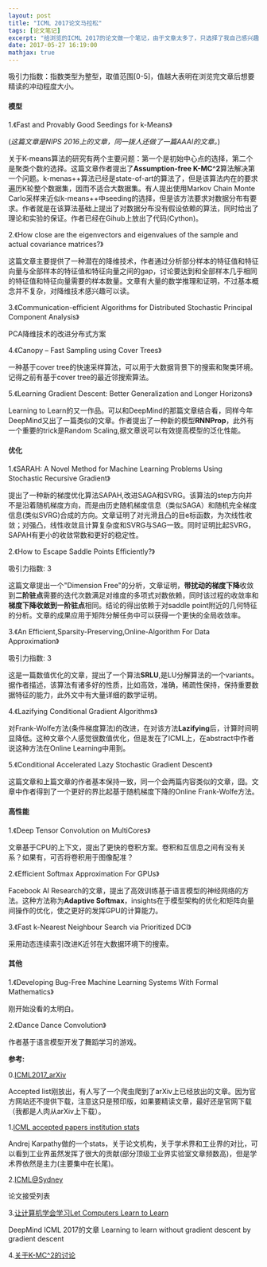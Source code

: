 ```yaml
---
layout: post
title: "ICML 2017论文马拉松"
tags: [论文笔记]
excerpt: "给浏览的ICML 2017的论文做一个笔记，由于文章太多了，只选择了我自己感兴趣的领域去读。"
date: 2017-05-27 16:19:00
mathjax: true
---
```

<script type="text/javascript" src="http://cdn.mathjax.org/mathjax/latest/MathJax.js?config=default"></script>

吸引力指数：指数类型为整型，取值范围[0-5]，值越大表明在浏览完文章后想要精读的冲动程度大小。

#### 模型

1.《Fast and Provably Good Seedings for k-Means》

(_这篇文章是NIPS 2016上的文章，同一拨人还做了一篇AAAI的文章。_)

关于K-means算法的研究有两个主要问题：第一个是初始中心点的选择，第二个是聚类个数的选择。这篇文章作者提出了**Assumption-free K-MC^2**算法解决第一个问题。k-menas++算法已经是state-of-art的算法了，但是该算法内在的要求遍历K轮整个数据集，因而不适合大数据集。有人提出使用Markov Chain Monte Carlo采样来近似k-means++中seeding的选择，但是该方法要求对数据分布有要求。作者就是在该算法基础上提出了对数据分布没有假设依赖的算法，同时给出了理论和实验的保证。作者已经在Gihub上放出了代码(Cython)。

2.《How close are the eigenvectors and eigenvalues of the sample and actual covariance matrices?》

这篇文章主要提供了一种潜在的降维技术，作者通过分析部分样本的特征值和特征向量与全部样本的特征值和特征向量之间的gap，讨论要达到和全部样本几乎相同的特征值和特征向量需要的样本数量。文章有大量的数学推理和证明，不过基本概念并不复杂，对降维技术感兴趣可以读。

3.《Communication-eﬃcient Algorithms for Distributed Stochastic Principal Component Analysis》

PCA降维技术的改进分布式方案

4.《Canopy – Fast Sampling using Cover Trees》

一种基于cover tree的快速采样算法，可以用于大数据背景下的搜索和聚类环境。记得之前有基于cover tree的最近邻搜索算法。

5.《Learning Gradient Descent: Better Generalization and Longer Horizons》

Learning to Learn的又一作品。可以和DeepMind的那篇文章结合看，同样今年DeepMind又出了一篇类似的文章。作者提出了一种新的模型**RNNProp**，此外有一个重要的trick是Random Scaling,据文章说可以有效提高模型的泛化性能。


#### 优化

1.《SARAH: A Novel Method for Machine Learning Problems Using Stochastic Recursive Gradient》

提出了一种新的梯度优化算法SAPAH,改进SAGA和SVRG。该算法的step方向并不是沿着随机梯度方向，而是由历史随机梯度信息（类似SAGA）和随机完全梯度信息(类似SVRG)合成的方向。文章证明了对光滑且凸的目e标函数，为次线性收敛；对强凸，线性收敛且计算复杂度和SVRG与SAG一致。同时证明比起SVRG，SAPAH有更小的收敛常数和更好的稳定性。

2.《How to Escape Saddle Points Efficiently?》

吸引力指数: 3 

这篇文章提出一个"Dimension Free"的分析，文章证明，**带扰动的梯度下降**收敛到**二阶驻点**需要的迭代次数满足对维度的多项式对数依赖，同时该过程的收敛率和**梯度下降收敛到一阶驻点**相同。结论的得出依赖于对saddle point附近的几何特征的分析。文章的成果应用于矩阵分解任务中可以获得一个更快的全局收敛率。

3.《An Efficient,Sparsity-Preserving,Online-Algorithm For Data Approximation》

吸引力指数: 3

这是一篇数值优化的文章，提出了一个算法**SRLU**,是LU分解算法的一个variants。据作者描述，该算法有诸多好的性质，比如高效，准确，稀疏性保持，保持重要数据特征的能力，此外文中有大量详细的数学证明。

4.《Lazifying Conditional Gradient Algorithms》

对Frank-Wolfe方法(条件梯度算法)的改进，在对该方法**Lazifying**后，计算时间明显降低。这种文章个人感觉很数值优化，但是发在了ICML上，在abstract中作者说这种方法在Online Learning中用到。

5.《Conditional Accelerated Lazy Stochastic Gradient Descent》

这篇文章和上篇文章的作者基本保持一致，同一个会两篇内容类似的文章，囧。文章中作者得到了一个更好的界比起基于随机梯度下降的Online Frank-Wolfe方法。

#### 高性能

1.《Deep Tensor Convolution on MultiCores》

文章基于CPU的上下文，提出了更快的卷积方案。卷积和互信息之间有没有关系？如果有，可否将卷积用于图像配准？

2.《Efficient Softmax Approximation For GPUs》

Facebook AI Research的文章，提出了高效训练基于语言模型的神经网络的方法。这种方法称为**Adaptive Softmax**，insights在于模型架构的优化和矩阵向量间操作的优化，使之更好的发挥GPU的计算能力。

3.《Fast k-Nearest Neighbour Search via Prioritized DCI》

采用动态连续索引改进K近邻在大数据环境下的搜索。

#### 其他

1.《Developing Bug-Free Machine Learning Systems With Formal Mathematics》

刚开始没看的太明白。

2.《Dance Dance Convolution》

作者基于语言模型开发了舞蹈学习的游戏。


**参考:**

0.[ICML2017_arXiv](https://github.com/xiaojudou/ICML2017_arXiv)

Accepted list刚放出，有人写了一个爬虫爬到了arXiv上已经放出的文章。因为官方网站还不提供下载，注意这只是预印版，如果要精读文章，最好还是官网下载（我都是人肉从arXiv上下载）。

1.[ICML accepted papers institution stats](https://medium.com/@karpathy/icml-accepted-papers-institution-stats-bad8d2943f5d)

Andrej Karpathy做的一个stats，关于论文机构，关于学术界和工业界的对比，可以看到工业界虽然发挥了很大的贡献(部分顶级工业界实验室文章频数高)，但是学术界依然是主力(主要集中在长尾)。

2.[ICML@Sydney](https://2017.icml.cc/Conferences/2017/AcceptedPapersInitial)

论文接受列表

3.[让计算机学会学习Let Computers Learn to Learn](https://zhuanlan.zhihu.com/p/21362413)

DeepMind ICML 2017的文章 Learning to learn without gradient descent by gradient descent

4.[关于K-MC^2的讨论](https://zhuanlan.zhihu.com/p/25037146)
